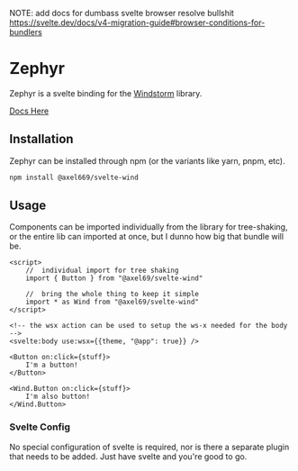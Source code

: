 NOTE: add docs for dumbass svelte browser resolve bullshit
https://svelte.dev/docs/v4-migration-guide#browser-conditions-for-bundlers

# Zephyr
Zephyr is a svelte binding for the
[Windstorm](https://www.npmjs.com/package/@axel669/windstorm)
library.

[Docs Here](https://svelte-wind.axel669.net)

## Installation
Zephyr can be installed through npm (or the variants like yarn, pnpm, etc).

```bash
npm install @axel669/svelte-wind
```

## Usage
Components can be imported individually from the library for tree-shaking, or
the entire lib can imported at once, but I dunno how big that bundle will be.

```svelte
<script>
    //  individual import for tree shaking
    import { Button } from "@axel69/svelte-wind"

    //  bring the whole thing to keep it simple
    import * as Wind from "@axel69/svelte-wind"
</script>

<!-- the wsx action can be used to setup the ws-x needed for the body -->
<svelte:body use:wsx={{theme, "@app": true}} />

<Button on:click={stuff}>
    I'm a button!
</Button>

<Wind.Button on:click={stuff}>
    I'm also button!
</Wind.Button>
```

### Svelte Config
No special configuration of svelte is required, nor is there a separate plugin
that needs to be added. Just have svelte and you're good to go.
